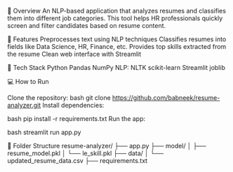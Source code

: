 📖 Overview
An NLP-based application that analyzes resumes and classifies them into different job categories. This tool helps HR professionals quickly screen and filter candidates based on resume content.

🚀 Features
Preprocesses text using NLP techniques
Classifies resumes into fields like Data Science, HR, Finance, etc.
Provides top skills extracted from the resume
Clean web interface with Streamlit

🧠 Tech Stack
Python
Pandas
NumPy
NLP: NLTK
scikit-learn
Streamlit
joblib

💻 How to Run

Clone the repository:
bash
git clone https://github.com/babneek/resume-analyzer.git
Install dependencies:

bash
pip install -r requirements.txt
Run the app:

bash
streamlit run app.py

📁 Folder Structure
resume-analyzer/
├── app.py
├── model/
│   ├── resume_model.pkl
│   └── le_skill.pkl
├── data/
│   └── updated_resume_data.csv
├── requirements.txt
